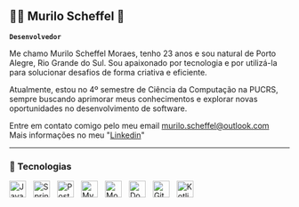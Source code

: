 ## 👨‍💻 Murilo Scheffel 👋
**`Desenvolvedor`**

Me chamo Murilo Scheffel Moraes, tenho 23 anos e sou natural de Porto Alegre, Rio Grande do Sul. Sou apaixonado por tecnologia e por utilizá-la para solucionar desafios de forma criativa e eficiente.

Atualmente, estou no 4º semestre de Ciência da Computação na PUCRS, sempre buscando aprimorar meus conhecimentos e explorar novas oportunidades no desenvolvimento de software.

Entre em contato comigo pelo meu email murilo.scheffel@outlook.com
<br/>
Mais informações no meu "[Linkedin](https://www.linkedin.com/in/murilo-scheffel/)"

---

### 🧾 Tecnologias

<img 
    align="left"
    alt="Java" 
    title="Java"
    width="30px" 
    style="padding-right: 10px;"
    src="https://cdn.jsdelivr.net/gh/devicons/devicon@latest/icons/java/java-original.svg"
/>

<img 
    align="left"
    alt="Spring" 
    title="Spring"
    width="30px" 
    style="padding-right: 10px;"
    src="https://cdn.jsdelivr.net/gh/devicons/devicon@latest/icons/spring/spring-original.svg" 
/>

<img
    align="left"
    alt="PostgreSQL" 
    title="PostgreSQL"
    width="30px" 
    style="padding-right: 10px;" 
    src="https://cdn.jsdelivr.net/gh/devicons/devicon@latest/icons/postgresql/postgresql-original.svg" 
/>

<img 
    align="left"
    alt="MySQL" 
    title="MySQL"
    width="30px" 
    style="padding-right: 10px;" 
    src="https://cdn.jsdelivr.net/gh/devicons/devicon@latest/icons/mysql/mysql-original.svg" 
/>

<img
    align="left"
    alt="MongoDB" 
    title="MongoDB"
    width="30px" 
    style="padding-right: 10px;" 
    src="https://cdn.jsdelivr.net/gh/devicons/devicon@latest/icons/mongodb/mongodb-original.svg" 
/>

<img 
    align="left"
    alt="Docker" 
    title="Docker"
    width="30px" 
    style="padding-right: 10px;" 
    src="https://cdn.jsdelivr.net/gh/devicons/devicon@latest/icons/docker/docker-original.svg" 
/>
          

<img
    align="left"
    alt="Git" 
    title="Git"
    width="30px" 
    style="padding-right: 10px;" 
    src="https://cdn.jsdelivr.net/gh/devicons/devicon@latest/icons/git/git-original.svg" 
/>

<img
    align="left"
    alt="Kotlin" 
    title="Kotlin"
    width="30px" 
    src="https://cdn.jsdelivr.net/gh/devicons/devicon@latest/icons/kotlin/kotlin-original.svg" 
/>
          

<br/>
<br/>


